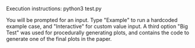 Execution instructions:
python3 test.py

You will be prompted for an input. Type "Example" to run a hardcoded example case, and "Interactive" for custom value input.
A third option "Big Test" was used for procedurally generating plots, and contains the code to generate one of the final plots in the paper.
